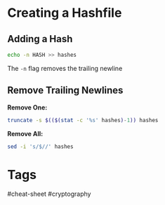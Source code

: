 # Creating a Hashfile

## Adding a Hash

```bash
echo -n HASH >> hashes
```

The `-n` flag removes the trailing newline

## Remove Trailing Newlines

**Remove One:**

```bash
truncate -s $(($(stat -c '%s' hashes)-1)) hashes
```

**Remove All:**

```bash
sed -i 's/$//' hashes
```

# Tags

#cheat-sheet #cryptography 